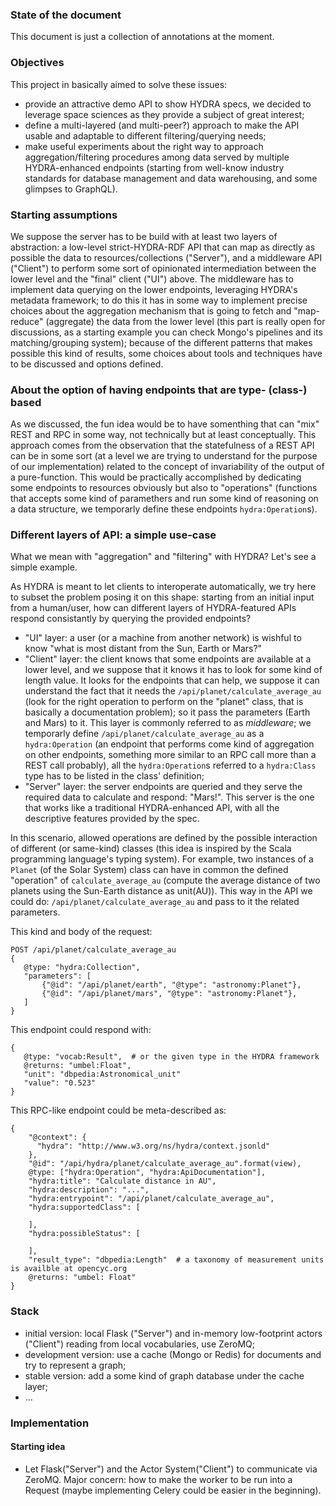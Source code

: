 ### State of the document
This document is just a collection of annotations at the moment.

### Objectives
This project in basically aimed to solve these issues:
* provide an attractive demo API to show HYDRA specs, we  decided to leverage space sciences as they provide a subject of great interest;
* define a multi-layered (and multi-peer?) approach to make the API usable and adaptable to different filtering/querying needs;
* make useful experiments about the right way to approach aggregation/filtering procedures among data served by multiple HYDRA-enhanced endpoints (starting from well-know industry standards for database management and data warehousing, and some glimpses to GraphQL). 


### Starting assumptions

We suppose the server has to be build with at least two layers of abstraction: a low-level strict-HYDRA-RDF API that can map as directly as possible the data to resources/collections ("Server"), and a middleware API ("Client") to perform some sort of opinionated intermediation between the lower level and the "final" client ("UI") above. The middleware has to implement data querying on the lower endpoints, leveraging HYDRA's metadata framework; to do this it has in some way to implement precise choices about the aggregation mechanism that is going to fetch and "map-reduce" (aggregate) the data from the lower level (this part is really open for discussions, as a starting example you can check Mongo's pipelines and its matching/grouping system); because of the different patterns that makes possible this kind of results, some choices about tools and techniques have to be discussed and options defined. 

### About the option of having endpoints that are type- (class-) based
As we discussed, the fun idea would be to have somenthing that can "mix" REST and RPC in some way, not technically but at least conceptually. This approach comes from the observation that the statefulness of a REST API can be in some sort (at a level we are trying to understand for the purpose of our implementation) related to the concept of invariability of the output of a pure-function. This would be practically accomplished by dedicating some endpoints to resources obviously but also to "operations" (functions that accepts some kind of paramethers and run some kind of reasoning on a data structure, we temporarly define these endpoints `hydra:Operation`s).

### Different layers of API: a simple use-case
What we mean with "aggregation" and "filtering" with HYDRA? Let's see a simple example.

As HYDRA is meant to let clients to interoperate automatically, we try here to subset the problem posing it on this shape: starting from an initial input from a human/user, how can different layers of HYDRA-featured APIs respond consistantly by querying the provided endpoints? 
* "UI" layer: a user (or a machine from another network) is wishful to know "what is most distant from the Sun, Earth or Mars?"
* "Client" layer: the client knows that some endpoints are available at a lower level, and we suppose that it knows it has to look for some kind of length value. It looks for the endpoints that can help, we suppose it can understand the fact that it needs the `/api/planet/calculate_average_au` (look for the right operation to perform on the "planet" class, that is basically a documentation problem); so it pass the parameters (Earth and Mars) to it. This layer is commonly referred to as *middleware*; we temporarly define `/api/planet/calculate_average_au` as a `hydra:Operation` (an endpoint that performs come kind of aggregation on other endpoints, something more similar to an RPC call more than a REST call probably), all the `hydra:Operation`s referred to a `hydra:Class` type has to be listed in the class' definition; 
* "Server" layer: the server endpoints are queried and they serve the required data to calculate and respond: "Mars!". This server is the one that works like a traditional HYDRA-enhanced API, with all the descriptive features provided by the spec. 

In this scenario, allowed operations are defined by the possible interaction of different (or same-kind) classes (this idea is inspired by the Scala programming language's typing system). For example, two instances of a `Planet` (of the Solar System) class can have in common the defined "operation" of `calculate_average_au` (compute the average distance of two planets using the Sun-Earth distance as unit(AU)). This way in the API we could do: `/api/planet/calculate_average_au` and pass to it the related parameters.

This kind and body of the request:
```
POST /api/planet/calculate_average_au
{
   @type: "hydra:Collection",
   "parameters": [
       {"@id": "/api/planet/earth", "@type": "astronomy:Planet"}, 
       {"@id": "/api/planet/mars", "@type": "astronomy:Planet"},
   ]
}
```
This endpoint could respond with:
```
{
   @type: "vocab:Result",  # or the given type in the HYDRA framework
   @returns: "umbel:Float",
   "unit": "dbpedia:Astronomical_unit"
   "value": "0.523"
}
```
This RPC-like endpoint could be meta-described as:
```
{
    "@context": {
      "hydra": "http://www.w3.org/ns/hydra/context.jsonld"
    },
    "@id": "/api/hydra/planet/calculate_average_au".format(view),
    @type: ["hydra:Operation", "hydra:ApiDocumentation"],
    "hydra:title": "Calculate distance in AU",
    "hydra:description": "...",
    "hydra:entrypoint": "/api/planet/calculate_average_au",
    "hydra:supportedClass": [
      
    ],
    "hydra:possibleStatus": [

    ],
    "result_type": "dbpedia:Length"  # a taxonomy of measurement units is availble at opencyc.org
    @returns: "umbel: Float"
}
```


### Stack
* initial version: local Flask ("Server") and in-memory low-footprint actors ("Client") reading from local vocabularies, use ZeroMQ;
* development version: use a cache (Mongo or Redis) for documents and try to represent a graph;
* stable version: add a some kind of graph database under the cache layer;
* ...

### Implementation

#### Starting idea
* Let Flask("Server") and the Actor System("Client") to communicate via ZeroMQ. Major concern: how to make the worker to be run into a Request (maybe implementing Celery could be easier in the beginning).

